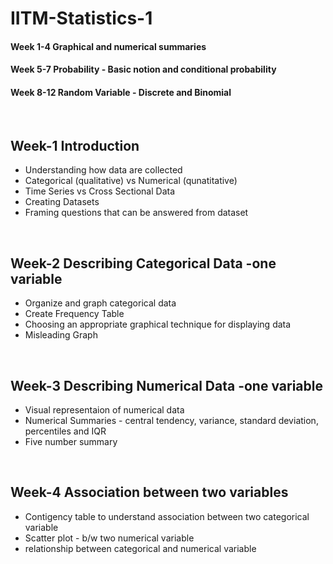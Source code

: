 # IITM-Statistics-1

<h4>Week 1-4 Graphical and numerical summaries</h4> 
<h4> Week 5-7 Probability - Basic notion and conditional probability</h4>
<h4>Week 8-12 Random Variable - Discrete and Binomial </h4> 
<br/>
<h2>Week-1 Introduction</h2>
<ul>
  <li>Understanding how data are collected</li>
  <li>Categorical (qualitative) vs Numerical (qunatitative)</li>
  <li>Time Series vs Cross Sectional Data</li>
  <li>Creating Datasets</li>
  <li>Framing questions that can be answered from dataset</li>
</ul>
<br/>
<h2>Week-2 Describing Categorical Data -one variable</h2>
<ul>
  <li>Organize and graph categorical data</li>
  <li>Create Frequency Table</li>
  <li>Choosing an appropriate graphical technique for displaying data</li>
  <li>Misleading Graph</li>
</ul>
<br/>
<h2>Week-3 Describing Numerical Data -one variable</h2>
<ul>
  <li>Visual representaion of numerical data</li>
  <li>Numerical Summaries - central tendency, variance, standard deviation, percentiles and IQR</li>
  <li>Five number summary</li>
</ul>
<br/>
<h2>Week-4 Association between two variables</h2>
<ul>
  <li>Contigency table to understand association between two categorical variable</li>
  <li>Scatter plot - b/w two numerical variable</li>
  <li>relationship between categorical and numerical variable</li>
</ul>
